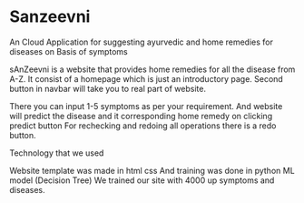 # Sanzeevni
An Cloud Application for suggesting ayurvedic and home remedies for diseases on Basis of symptoms

sAnZeevni is a website that provides home remedies for all the disease from A-Z. It consist of a homepage which is just an introductory page. Second button in navbar will 
take you to real part of website. 

There you can input 1-5 symptoms as per your requirement. And website will predict the disease and it corresponding home remedy on clicking predict button
For rechecking and redoing all operations there is a redo button.

Technology that we used 

Website template was made in html css
And training was done in python ML model (Decision Tree)
We trained our site with 4000 up symptoms and diseases. 

